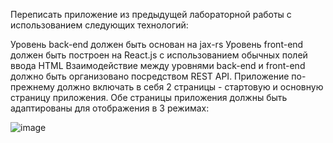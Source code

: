 Переписать приложение из предыдущей лабораторной работы с использованием следующих технологий:

Уровень back-end должен быть основан на jax-rs 
Уровень front-end должен быть построен на React.js с использованием обычных полей ввода HTML
Взаимодействие между уровнями back-end и front-end должно быть организовано посредством REST API.
Приложение по-прежнему должно включать в себя 2 страницы - стартовую и основную страницу приложения. Обе страницы приложения должны быть адаптированы для отображения в 3 режимах:

![image](https://github.com/user-attachments/assets/97761dac-4fd9-44ac-aebd-47e0452d5105)
